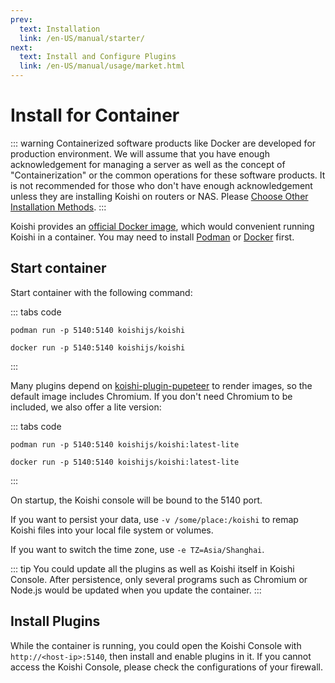```yaml
---
prev:
  text: Installation
  link: /en-US/manual/starter/
next:
  text: Install and Configure Plugins
  link: /en-US/manual/usage/market.html
---
```


# Install for Container

::: warning
Containerized software products like Docker are developed for production environment. We will assume that you have enough acknowledgement for managing a server as well as the concept of "Containerization" or the common operations for these software products. It is not recommended for those who don't have enough acknowledgement unless they are installing Koishi on routers or NAS. Please [Choose Other Installation Methods](./index.md).
:::

Koishi provides an [official Docker image](https://hub.docker.com/r/koishijs/koishi), which would convenient running Koishi in a container. You may need to install [Podman](https://podman.io) or [Docker](https://www.docker.com) first.

## Start container

Start container with the following command:

::: tabs code
```podman
podman run -p 5140:5140 koishijs/koishi
```
```docker
docker run -p 5140:5140 koishijs/koishi
```
:::

Many plugins depend on [koishi-plugin-pupeteer](https://www.npmjs.com/package/koishi-plugin-puppeteer) to render images, so the default image includes Chromium. If you don't need Chromium to be included, we also offer a lite version:

::: tabs code
```podman
podman run -p 5140:5140 koishijs/koishi:latest-lite
```
```docker
docker run -p 5140:5140 koishijs/koishi:latest-lite
```
:::

On startup, the Koishi console will be bound to the 5140 port.

If you want to persist your data, use `-v /some/place:/koishi` to remap Koishi files into your local file system or volumes.

If you want to switch the time zone, use `-e TZ=Asia/Shanghai`.

::: tip
You could update all the plugins as well as Koishi itself in Koishi Console. After persistence, only several programs such as Chromium or Node.js would be updated when you update the container.
:::

## Install Plugins

While the container is running, you could open the Koishi Console with `http://<host-ip>:5140`, then install and enable plugins in it. If you cannot access the Koishi Console, please check the configurations of your firewall.
